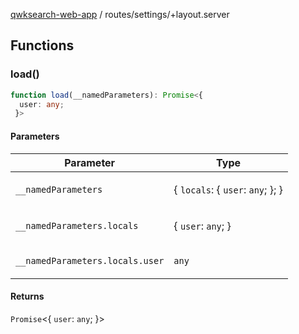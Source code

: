 [qwksearch-web-app](../../modules.md) / routes/settings/+layout.server

## Functions

### load()

```ts
function load(__namedParameters): Promise<{
  user: any;
 }>
```

#### Parameters

<table>
<thead>
<tr>
<th>Parameter</th>
<th>Type</th>
</tr>
</thead>
<tbody>
<tr>
<td>

`__namedParameters`

</td>
<td>

\{ `locals`: \{ `user`: `any`; \}; \}

</td>
</tr>
<tr>
<td>

`__namedParameters.locals`

</td>
<td>

\{ `user`: `any`; \}

</td>
</tr>
<tr>
<td>

`__namedParameters.locals.user`

</td>
<td>

`any`

</td>
</tr>
</tbody>
</table>

#### Returns

`Promise`&lt;\{
  `user`: `any`;
 \}&gt;
